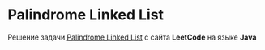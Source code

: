 # Palindrome Linked List
Решение задачи [Palindrome Linked List](https://leetcode.com/problems/palindrome-linked-list) с сайта **LeetCode** на языке **Java**